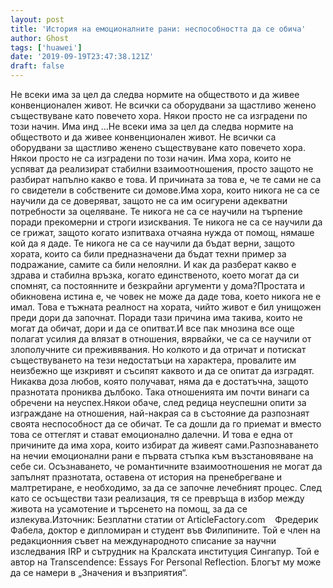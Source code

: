 ```yaml
---
layout: post
title: 'История на емоционалните рани: неспособността да се обича'
author: Ghost
tags: ['huawei']
date: '2019-09-19T23:47:38.121Z'
draft: false
---
```


Не всеки има за цел да следва нормите на обществото и да живее конвенционален живот. Не всички са оборудвани за щастливо женено съществуване като повечето хора. Някои просто не са изградени по този начин. Има инд ...Не всеки има за цел да следва нормите на обществото и да живее конвенционален живот. Не всички са оборудвани за щастливо женено съществуване като повечето хора. Някои просто не са изградени по този начин. Има хора, които не успяват да реализират стабилни взаимоотношения, просто защото не разбират напълно какво е това. И причината за това е, че те сами не са го свидетели в собствените си домове.Има хора, които никога не са се научили да се доверяват, защото не са им осигурени адекватни потребности за оцеляване. Те никога не са се научили на търпение поради прекомерни и строги изисквания. Те никога не са се научили да се грижат, защото когато изпитваха отчаяна нужда от помощ, нямаше кой да я даде. Те никога не са се научили да бъдат верни, защото хората, които са били предназначени да бъдат техни пример за подражание, самите са били нелоялни. И как да разберат какво е здрава и стабилна връзка, когато единственото, което могат да си спомнят, са постоянните и безкрайни аргументи у дома?Простата и обикновена истина е, че човек не може да даде това, което никога не е имал. Това е тъжната реалност на хората, чийто живот е бил унищожен преди дори да започнат. Поради тази причина има такива, които не могат да обичат, дори и да се опитват.И все пак мнозина все още полагат усилия да влязат в отношения, вярвайки, че са се научили от злополучните си преживявания. Но колкото и да отричат ​​и потискат съществуването на тези недостатъци на характера, провалите им неизбежно ще изкривят и съсипят каквото и да се опитат да изградят. Никаква доза любов, която получават, няма да е достатъчна, защото празнотата прониква дълбоко. Така отношенията им почти винаги са обречени на неуспех.Някои обаче, след редица неуспешни опити за изграждане на отношения, най-накрая са в състояние да разпознаят своята неспособност да се обичат. Те са дошли да го приемат и вместо това се оттеглят и стават емоционално далечни. И това е една от причините да има хора, които избират да живеят сами.Разпознаването на нечии емоционални рани е първата стъпка към възстановяване на себе си. Осъзнаването, че романтичните взаимоотношения не могат да запълнят празнотата, оставена от история на пренебрегване и малтретиране, е необходимо, за да се започне лечебният процес. След като се осъществи тази реализация, тя се превръща в избор между живота на усамотение и търсенето на помощ, за да се излекува.Източник: Безплатни статии от ArticleFactory.com    Фредерик Фабела, доктор е дипломиран и студент във Филипините. Той е член на редакционния съвет на международното списание за научни изследвания IRP и сътрудник на Кралската институция Сингапур. Той е автор на Transcendence: Essays For Personal Reflection. Блогът му може да се намери в „Значения и възприятия“.
